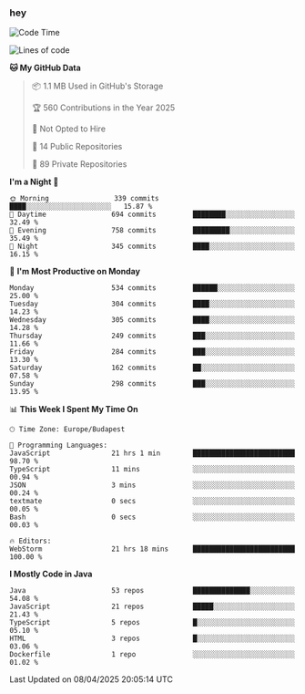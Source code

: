### hey

<!--START_SECTION:waka-->
![Code Time](http://img.shields.io/badge/Code%20Time-1%2C169%20hrs%2012%20mins-blue)

![Lines of code](https://img.shields.io/badge/From%20Hello%20World%20I%27ve%20Written-2.6%20million%20lines%20of%20code-blue)

**🐱 My GitHub Data** 

> 📦 1.1 MB Used in GitHub's Storage 
 > 
> 🏆 560 Contributions in the Year 2025
 > 
> 🚫 Not Opted to Hire
 > 
> 📜 14 Public Repositories 
 > 
> 🔑 89 Private Repositories 
 > 
**I'm a Night 🦉** 

```text
🌞 Morning                339 commits         ████░░░░░░░░░░░░░░░░░░░░░   15.87 % 
🌆 Daytime                694 commits         ████████░░░░░░░░░░░░░░░░░   32.49 % 
🌃 Evening                758 commits         █████████░░░░░░░░░░░░░░░░   35.49 % 
🌙 Night                  345 commits         ████░░░░░░░░░░░░░░░░░░░░░   16.15 % 
```
📅 **I'm Most Productive on Monday** 

```text
Monday                   534 commits         ██████░░░░░░░░░░░░░░░░░░░   25.00 % 
Tuesday                  304 commits         ████░░░░░░░░░░░░░░░░░░░░░   14.23 % 
Wednesday                305 commits         ████░░░░░░░░░░░░░░░░░░░░░   14.28 % 
Thursday                 249 commits         ███░░░░░░░░░░░░░░░░░░░░░░   11.66 % 
Friday                   284 commits         ███░░░░░░░░░░░░░░░░░░░░░░   13.30 % 
Saturday                 162 commits         ██░░░░░░░░░░░░░░░░░░░░░░░   07.58 % 
Sunday                   298 commits         ███░░░░░░░░░░░░░░░░░░░░░░   13.95 % 
```


📊 **This Week I Spent My Time On** 

```text
🕑︎ Time Zone: Europe/Budapest

💬 Programming Languages: 
JavaScript               21 hrs 1 min        █████████████████████████   98.70 % 
TypeScript               11 mins             ░░░░░░░░░░░░░░░░░░░░░░░░░   00.94 % 
JSON                     3 mins              ░░░░░░░░░░░░░░░░░░░░░░░░░   00.24 % 
textmate                 0 secs              ░░░░░░░░░░░░░░░░░░░░░░░░░   00.05 % 
Bash                     0 secs              ░░░░░░░░░░░░░░░░░░░░░░░░░   00.03 % 

🔥 Editors: 
WebStorm                 21 hrs 18 mins      █████████████████████████   100.00 % 
```

**I Mostly Code in Java** 

```text
Java                     53 repos            ██████████████░░░░░░░░░░░   54.08 % 
JavaScript               21 repos            █████░░░░░░░░░░░░░░░░░░░░   21.43 % 
TypeScript               5 repos             █░░░░░░░░░░░░░░░░░░░░░░░░   05.10 % 
HTML                     3 repos             █░░░░░░░░░░░░░░░░░░░░░░░░   03.06 % 
Dockerfile               1 repo              ░░░░░░░░░░░░░░░░░░░░░░░░░   01.02 % 
```




 Last Updated on 08/04/2025 20:05:14 UTC
<!--END_SECTION:waka-->

